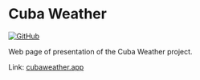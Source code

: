# Cuba Weather

[![GitHub](https://img.shields.io/github/license/cuba-weather/cuba-weather.github.io?color=brightgreen&label=License)](https://opensource.org/licenses/GPL-3.0)

Web page of presentation of the Cuba Weather project.

Link: [cubaweather.app](https://cubaweather.app)
